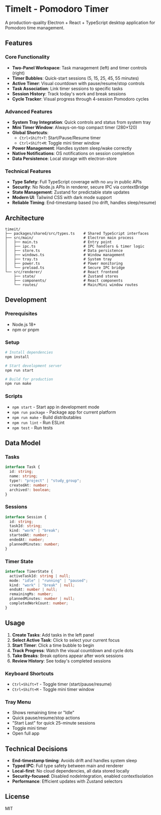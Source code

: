 # TimeIt - Pomodoro Timer

A production-quality Electron + React + TypeScript desktop application for Pomodoro time management.

## Features

### Core Functionality
- **Two-Panel Workspace**: Task management (left) and timer controls (right)
- **Timer Bubbles**: Quick-start sessions (5, 15, 25, 45, 55 minutes)
- **Active Timer**: Visual countdown with pause/resume/stop controls
- **Task Association**: Link timer sessions to specific tasks
- **Session History**: Track today's work and break sessions
- **Cycle Tracker**: Visual progress through 4-session Pomodoro cycles

### Advanced Features
- **System Tray Integration**: Quick controls and status from system tray
- **Mini Timer Window**: Always-on-top compact timer (280×120)
- **Global Shortcuts**: 
  - `Ctrl+Shift+T`: Start/Pause/Resume timer
  - `Ctrl+Shift+M`: Toggle mini timer window
- **Power Management**: Handles system sleep/wake correctly
- **Native Notifications**: OS notifications on session completion
- **Data Persistence**: Local storage with electron-store

### Technical Features
- **Type Safety**: Full TypeScript coverage with no `any` in public APIs
- **Security**: No Node.js APIs in renderer, secure IPC via contextBridge
- **State Management**: Zustand for predictable state updates
- **Modern UI**: Tailwind CSS with dark mode support
- **Reliable Timing**: End-timestamp based (no drift, handles sleep/resume)

## Architecture

```
timeit/
├── packages/shared/src/types.ts    # Shared TypeScript interfaces
├── src/main/                       # Electron main process
│   ├── main.ts                     # Entry point
│   ├── ipc.ts                      # IPC handlers & timer logic
│   ├── store.ts                    # Data persistence
│   ├── windows.ts                  # Window management
│   ├── tray.ts                     # System tray
│   ├── power.ts                    # Power monitoring
│   └── preload.ts                  # Secure IPC bridge
└── src/renderer/                   # React frontend
    ├── state/                      # Zustand stores
    ├── components/                 # React components
    └── routes/                     # Main/Mini window routes
```

## Development

### Prerequisites
- Node.js 18+
- npm or pnpm

### Setup
```bash
# Install dependencies
npm install

# Start development server
npm run start

# Build for production
npm run make
```

### Scripts
- `npm start` - Start app in development mode
- `npm run package` - Package app for current platform
- `npm run make` - Build distributables
- `npm run lint` - Run ESLint
- `npm test` - Run tests

## Data Model

### Tasks
```typescript
interface Task {
  id: string;
  name: string;
  type?: "project" | "study_group";
  createdAt: number;
  archived?: boolean;
}
```

### Sessions
```typescript
interface Session {
  id: string;
  taskId: string;
  kind: "work" | "break";
  startedAt: number;
  endedAt: number;
  plannedMinutes: number;
}
```

### Timer State
```typescript
interface TimerState {
  activeTaskId: string | null;
  mode: "idle" | "running" | "paused";
  kind: "work" | "break" | null;
  endsAt: number | null;
  remainingMs: number;
  plannedMinutes: number | null;
  completedWorkCount: number;
}
```

## Usage

1. **Create Tasks**: Add tasks in the left panel
2. **Select Active Task**: Click to select your current focus
3. **Start Timer**: Click a time bubble to begin
4. **Track Progress**: Watch the visual countdown and cycle dots
5. **Take Breaks**: Break options appear after work sessions
6. **Review History**: See today's completed sessions

### Keyboard Shortcuts
- `Ctrl+Shift+T` - Toggle timer (start/pause/resume)
- `Ctrl+Shift+M` - Toggle mini timer window

### Tray Menu
- Shows remaining time or "Idle"
- Quick pause/resume/stop actions
- "Start Last" for quick 25-minute sessions
- Toggle mini timer
- Open full app

## Technical Decisions

- **End-timestamp timing**: Avoids drift and handles system sleep
- **Typed IPC**: Full type safety between main and renderer
- **Local-first**: No cloud dependencies, all data stored locally
- **Security-focused**: Disabled nodeIntegration, enabled contextIsolation
- **Performance**: Efficient updates with Zustand selectors

## License

MIT
